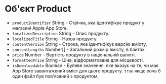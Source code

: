 # Об'єкт Product

* `productIdentifier` String - Стрічка, яка ідентифікує продукт у магазині Apple App Store.
* `localizedDescription` String - Опис продукту.
* `localizedTitle` String - Назва продукту.
* `contentVersion` String - Строка, яка ідентифікує версію вмісту.
* `contentLengths` Number[] - Загальний розмір вмісту, в байтах.
* `price` Number - Вартість продукту в національній валюті.
* `formattedPrice` String - Ціна, відформатована для місцевості.
* `isDownloadable` Boolean - Булеве значення, яке вказує на те, чи має App Store завантажений вміст для цього продукту. `true` якщо хоча б один файл був пов'язаний з продуктом.